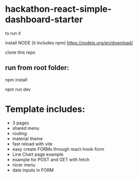 # hackathon-react-simple-dashboard-starter

to run it 

install NODE (it includes npm)
https://nodejs.org/en/download/

clone this repo

## run from root folder:

npm install

npm run dev

# Template includes:

- 3 pages
- shared menu
- routing
- material theme
- fast reload with vite
- easy create FORMs through react-hook-form
- Line Chart page example
- example for POST and GET with fetch
- nicer menu
- date inputs in FORM
